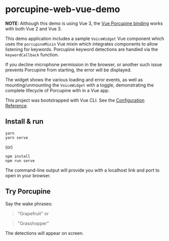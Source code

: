 # porcupine-web-vue-demo

**NOTE**: Although this demo is using Vue 3, the [Vue Porcupine binding](https://github.com/Picovoice/porcupine/tree/master/binding/vue) works with both Vue 2 and Vue 3.

This demo application includes a sample `VoiceWidget` Vue component which uses the `porcupineMixin` Vue mixin which integrates components to allow listening for keywords. Porcupine keyword detections are handled via the `keywordCallback` function.

If you decline microphone permission in the browser, or another such issue prevents Porcupine from starting, the error will be displayed.

The widget shows the various loading and error events, as well as mounting/unmounting the `VoiceWidget` with a toggle, demonstrating the complete lifecycle of Porcupine with in a Vue app.

This project was bootstrapped with Vue CLI. See the [Configuration Reference](https://cli.vuejs.org/config/).

## Install & run

```console
yarn
yarn serve
```

(or)

```console
npm install
npm run serve
```

The command-line output will provide you with a localhost link and port to open in your browser.

## Try Porcupine

Say the wake phrases:

> "Grapefruit" 
or

> "Grasshopper"

The detections will appear on screen.
